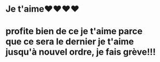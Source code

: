 # Je t'aime❤️❤️❤️❤️

# profite bien de ce je t'aime parce que ce sera le dernier je t'aime jusqu'à nouvel ordre, je fais grève!!!